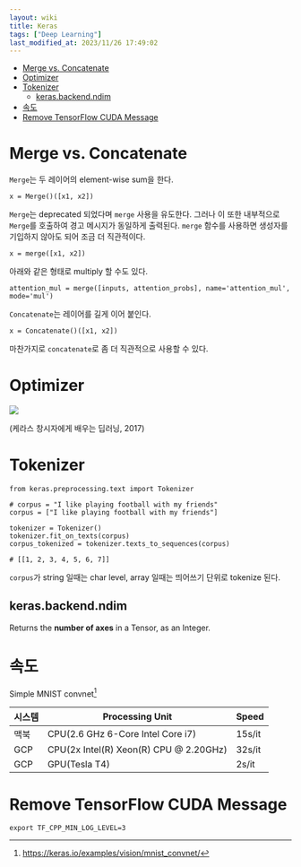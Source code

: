 ```yaml
---
layout: wiki 
title: Keras
tags: ["Deep Learning"]
last_modified_at: 2023/11/26 17:49:02
---
```


<!-- TOC -->

- [Merge vs. Concatenate](#merge-vs-concatenate)
- [Optimizer](#optimizer)
- [Tokenizer](#tokenizer)
  - [keras.backend.ndim](#kerasbackendndim)
- [속도](#속도)
- [Remove TensorFlow CUDA Message](#remove-tensorflow-cuda-message)

<!-- /TOC -->

# Merge vs. Concatenate
`Merge`는 두 레이어의 element-wise sum을 한다.
```
x = Merge()([x1, x2])
```
`Merge`는 deprecated 되었다며 `merge` 사용을 유도한다. 그러나 이 또한 내부적으로 `Merge`를 호출하여 경고 메시지가 동일하게 출력된다. `merge` 함수를 사용하면 생성자를 기입하지 않아도 되어 조금 더 직관적이다.
```
x = merge([x1, x2])
```

아래와 같은 형태로 multiply 할 수도 있다.
```
attention_mul = merge([inputs, attention_probs], name='attention_mul', mode='mul')
```

`Concatenate`는 레이어를 길게 이어 붙인다.
```
x = Concatenate()([x1, x2])
```
마찬가지로 `concatenate`로 좀 더 직관적으로 사용할 수 있다.

# Optimizer
![](https://user-images.githubusercontent.com/1250095/48181704-e9e67300-e36b-11e8-8fee-cca7ea5f1bf0.jpeg)

(케라스 창시자에게 배우는 딥러닝, 2017)

# Tokenizer
```
from keras.preprocessing.text import Tokenizer

# corpus = "I like playing football with my friends"
corpus = ["I like playing football with my friends"]

tokenizer = Tokenizer()
tokenizer.fit_on_texts(corpus)
corpus_tokenized = tokenizer.texts_to_sequences(corpus)

# [[1, 2, 3, 4, 5, 6, 7]]
```

`corpus`가 string 일때는 char level, array 일때는 띄어쓰기 단위로 tokenize 된다.

## keras.backend.ndim
Returns the **number of axes** in a Tensor, as an Integer.

# 속도
Simple MNIST convnet[^fn-conv]

| 시스템 | Processing Unit | Speed |
| ----- | --------------- | ----- |
| 맥북 | CPU(2.6 GHz 6-Core Intel Core i7) | 15s/it |
| GCP | CPU(2x Intel(R) Xeon(R) CPU @ 2.20GHz) | 32s/it |
| GCP | GPU(Tesla T4) | 2s/it |

[^fn-conv]: <https://keras.io/examples/vision/mnist_convnet/>

# Remove TensorFlow CUDA Message
```
export TF_CPP_MIN_LOG_LEVEL=3
```